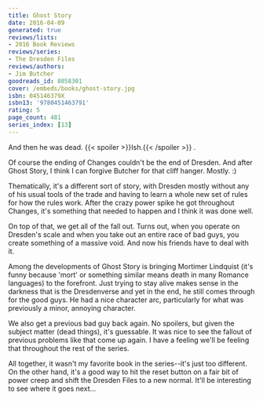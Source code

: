 ```yaml
---
title: Ghost Story
date: 2016-04-09
generated: true
reviews/lists:
- 2016 Book Reviews
reviews/series:
- The Dresden Files
reviews/authors:
- Jim Butcher
goodreads_id: 8058301
cover: /embeds/books/ghost-story.jpg
isbn: 045146379X
isbn13: '9780451463791'
rating: 5
page_count: 481
series_index: [13]
---
```

And then he was dead.  {{< spoiler >}}Ish.{{< /spoiler >}}  .  

Of course the ending of Changes couldn't be the end of Dresden. And after Ghost Story, I think I can forgive Butcher for that cliff hanger. Mostly. :)  

<!--more-->

Thematically, it's a different sort of story, with Dresden mostly without any of his usual tools of the trade and having to learn a whole new set of rules for how the rules work. After the crazy power spike he got throughout Changes, it's something that needed to happen and I think it was done well.  

On top of that, we get all of the fall out. Turns out, when you operate on Dresden's scale and when you take out an entire race of bad guys, you create something of a massive void. And now his friends have to deal with it.  

Among the developments of Ghost Story is bringing Mortimer Lindquist (it's funny because 'mort' or something similar means death in many Romance languages) to the forefront. Just trying to stay alive makes sense in the darkness that is the Dresdenverse and yet in the end, he still comes through for the good guys. He had a nice character arc, particularly for what was previously a minor, annoying character.  

We also get a previous bad guy back again. No spoilers, but given the subject matter (dead things), it's guessable. It was nice to see the fallout of previous problems like that come up again. I have a feeling we'll be feeling that throughout the rest of the series.  

All together, it wasn't my favorite book in the series--it's just too different. On the other hand, it's a good way to hit the reset button on a fair bit of power creep and shift the Dresden Files to a new normal. It'll be interesting to see where it goes next...